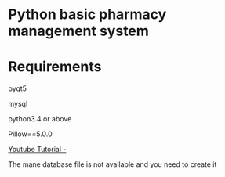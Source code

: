 # Python basic pharmacy management system

# Requirements 

 pyqt5
 
 mysql
 
 python3.4 or above
 
 Pillow==5.0.0


[Youtube Tutorial - ](https://youtu.be/zwMYG_Gsh5Q)


The mane database file is not available and you need to create it 

